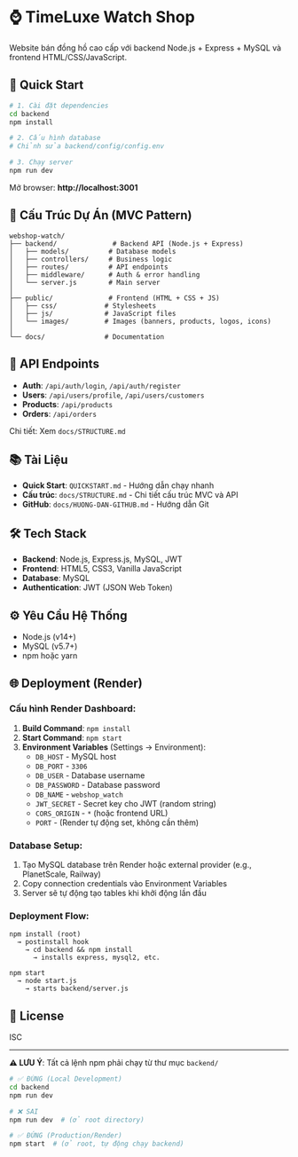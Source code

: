 # ⌚ TimeLuxe Watch Shop

Website bán đồng hồ cao cấp với backend Node.js + Express + MySQL và frontend HTML/CSS/JavaScript.

## 🚀 Quick Start

```bash
# 1. Cài đặt dependencies
cd backend
npm install

# 2. Cấu hình database
# Chỉnh sửa backend/config/config.env

# 3. Chạy server
npm run dev
```

Mở browser: **http://localhost:3001**

## 📁 Cấu Trúc Dự Án (MVC Pattern)

```
webshop-watch/
├── backend/              # Backend API (Node.js + Express)
│   ├── models/          # Database models
│   ├── controllers/     # Business logic
│   ├── routes/          # API endpoints
│   ├── middleware/      # Auth & error handling
│   └── server.js        # Main server
│
├── public/              # Frontend (HTML + CSS + JS)
│   ├── css/            # Stylesheets
│   ├── js/             # JavaScript files
│   └── images/         # Images (banners, products, logos, icons)
│
└── docs/               # Documentation
```

## 🔌 API Endpoints

- **Auth**: `/api/auth/login`, `/api/auth/register`
- **Users**: `/api/users/profile`, `/api/users/customers`
- **Products**: `/api/products`
- **Orders**: `/api/orders`

Chi tiết: Xem `docs/STRUCTURE.md`

## 📚 Tài Liệu

- **Quick Start**: `QUICKSTART.md` - Hướng dẫn chạy nhanh
- **Cấu trúc**: `docs/STRUCTURE.md` - Chi tiết cấu trúc MVC và API
- **GitHub**: `docs/HUONG-DAN-GITHUB.md` - Hướng dẫn Git

## 🛠️ Tech Stack

- **Backend**: Node.js, Express.js, MySQL, JWT
- **Frontend**: HTML5, CSS3, Vanilla JavaScript
- **Database**: MySQL
- **Authentication**: JWT (JSON Web Token)

## ⚙️ Yêu Cầu Hệ Thống

- Node.js (v14+)
- MySQL (v5.7+)
- npm hoặc yarn

## 🌐 Deployment (Render)

### Cấu hình Render Dashboard:

1. **Build Command**: `npm install`
2. **Start Command**: `npm start`
3. **Environment Variables** (Settings → Environment):
   - `DB_HOST` - MySQL host
   - `DB_PORT` - `3306`
   - `DB_USER` - Database username
   - `DB_PASSWORD` - Database password
   - `DB_NAME` - `webshop_watch`
   - `JWT_SECRET` - Secret key cho JWT (random string)
   - `CORS_ORIGIN` - `*` (hoặc frontend URL)
   - `PORT` - (Render tự động set, không cần thêm)

### Database Setup:
1. Tạo MySQL database trên Render hoặc external provider (e.g., PlanetScale, Railway)
2. Copy connection credentials vào Environment Variables
3. Server sẽ tự động tạo tables khi khởi động lần đầu

### Deployment Flow:
```
npm install (root)
  → postinstall hook
    → cd backend && npm install
      → installs express, mysql2, etc.
        
npm start
  → node start.js
    → starts backend/server.js
```

## 📝 License

ISC

---

**⚠️ LƯU Ý**: Tất cả lệnh npm phải chạy từ thư mục `backend/`

```bash
# ✅ ĐÚNG (Local Development)
cd backend
npm run dev

# ❌ SAI
npm run dev  # (ở root directory)

# ✅ ĐÚNG (Production/Render)
npm start  # (ở root, tự động chạy backend)
```

